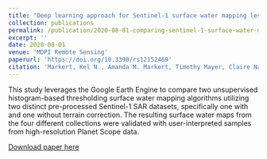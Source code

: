 ```yaml
---
title: "Deep learning approach for Sentinel-1 surface water mapping leveraging Google Earth Engine."
collection: publications
permalink: /publication/2020-08-01-comparing-sentinel-1-surface-water-mapping-algorithms-and-radiometric-terrain-correction-processing-in-southeast-asia-utilizing-google-earth-engine
excerpt: ''
date: 2020-08-01
venue: 'MDPI Remote Sensing'
paperurl: 'https://doi.org/10.3390/rs12152469'
citation: 'Markert, Kel N., Amanda M. Markert, Timothy Mayer, Claire Nauman, Arjen Haag, Ate Poortinga, Biplov Bhandari et al. "Comparing sentinel-1 surface water mapping algorithms and radiometric terrain correction processing in southeast asia utilizing google earth engine." Remote Sensing 12, no. 15 (2020): 2469.'
---
```

This study leverages the Google Earth Engine to compare two unsupervised histogram-based thresholding surface water mapping algorithms utilizing two distinct pre-processed Sentinel-1 SAR datasets, specifically one with and one without terrain correction. The resulting surface water maps from the four different collections were validated with user-interpreted samples from high-resolution Planet Scope data.

[Download paper here](http://biplovbhandari.github.io/files/remotesensing-12-02469-v3.pdf)

<!-- Recommended citation: Your Name, You. (2009). "Paper Title Number 1." <i>Journal 1</i>. 1(1). -->